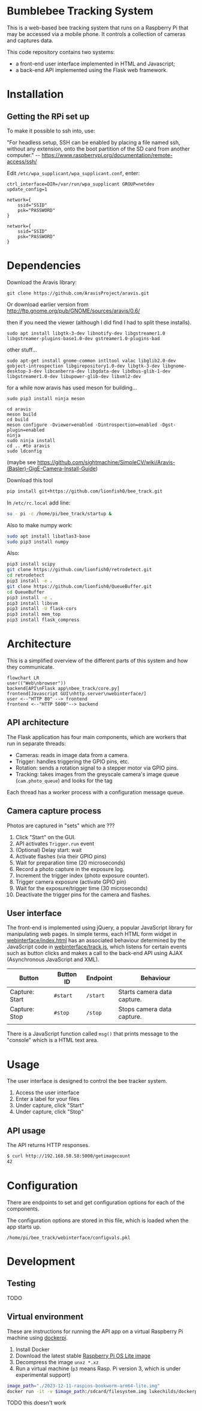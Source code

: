 # Bumblebee Tracking System
This is a web-based bee tracking system that runs on a Raspberry Pi that may be accessed via a mobile phone. It controls a collection of cameras and captures data.

This code repository contains two systems:

- a front-end user interface implemented in HTML and Javascript;
- a back-end API implemented using the Flask web framework.

# Installation

## Getting the RPi set up

To make it possible to ssh into, use:

"For headless setup, SSH can be enabled by placing a file named ssh, without any extension, onto the boot partition of the SD card from another computer." -- https://www.raspberrypi.org/documentation/remote-access/ssh/


Edit `/etc/wpa_supplicant/wpa_supplicant.conf`, enter:

    ctrl_interface=DIR=/var/run/wpa_supplicant GROUP=netdev
    update_config=1
    
    network={
        ssid="SSID"
        psk="PASSWORD"
    }
    
    network={
        ssid="SSID"
        psk="PASSWORD"
    }

# Dependencies

Download the Aravis library:

    git clone https://github.com/AravisProject/aravis.git

Or download earlier version from
http://ftp.gnome.org/pub/GNOME/sources/aravis/0.6/

then if you need the viewer (although I did find I had to split these installs).

    sudo apt install libgtk-3-dev libnotify-dev libgstreamer1.0 libgstreamer-plugins-base1.0-dev gstreamer1.0-plugins-bad

other stuff...

    sudo apt-get install gnome-common intltool valac libglib2.0-dev gobject-introspection libgirepository1.0-dev libgtk-3-dev libgnome-desktop-3-dev libcanberra-dev libgdata-dev libdbus-glib-1-dev libgstreamer1.0-dev libupower-glib-dev libxml2-dev

for a while now aravis has used meson for building...

    sudo pip3 install ninja meson
    
    cd aravis
    meson build
    cd build
    meson configure -Dviewer=enabled -Dintrospection=enabled -Dgst-plugin=enabled
    ninja
    sudo ninja install
    cd .. #to aravis
    sudo ldconfig

(maybe see https://github.com/sightmachine/SimpleCV/wiki/Aravis-(Basler)-GigE-Camera-Install-Guide)

Download this tool

```bash
pip install git+https://github.com/lionfish0/bee_track.git
```

In `/etc/rc.local` add line:

```bash
su - pi -c /home/pi/bee_track/startup &
```

Also to make numpy work:

```bash
sudo apt install libatlas3-base
sudo pip3 install numpy
```

Also:

```bash
pip3 install scipy
git clone https://github.com/lionfish0/retrodetect.git
cd retrodetect
pip3 install -e .
git clone https://github.com/lionfish0/QueueBuffer.git
cd QueueBuffer
pip3 install -e .
pip3 install libsvm
pip3 install -U flask-cors
pip3 install mem_top
pip3 install flask_compress
```

# Architecture

This is a simplified overview of the different parts of this system and how they communicate.

```mermaid
flowchart LR
user(("Web\nbrowser"))
backend[API\nFlask app\nbee_track/core.py]
frontend[Javascript GUI\nhttp.server\nwebinterface/]
user <--"HTTP 80" --> frontend
frontend <--"HTTP 5000"--> backend
```

## API architecture

The Flask application has four main components, which are workers that run in separate threads:

- Cameras: reads in image data from a camera.
- Trigger: handles triggering the GPIO pins, etc.
- Rotation: sends a rotation signal to a stepper motor via GPIO pins.
- Tracking: takes images from the greyscale camera's image queue (`cam.photo_queue`) and looks for the tag

Each thread has a worker process with a configuration message queue.

## Camera capture process

Photos are captured in "sets" which are ???

1. Click "Start" on the GUI.
2. API activates `Trigger.run`  event
3. (Optional) Delay start: wait
4. Activate flashes (via their GPIO pins)
5. Wait for preparation time (20 microseconds)
6. Record a photo capture in the exposure log.
7. Increment the trigger index (photo exposure counter).
8. Trigger camera exposure (activate GPIO pin)
9. Wait for the exposure/trigger time (30 microseconds)
10. Deactivate the trigger pins for the camera and flashes.

## User interface

The front-end is implemented using jQuery, a popular JavaScript library for manipulating web pages. In simple terms, each HTML form widget in [webinterface/index.html](./webinterface/index.html) has an associated behaviour determined by the JavaScript code in [webinterface/track.js](./webinterface/track.js), which listens for certain events such as button clicks and makes a call to the back-end API using AJAX (Asynchronous JavaScript and XML).

| Button         | Button ID | Endpoint | Behaviour                   |
| -------------- | --------- | -------- | --------------------------- |
| Capture: Start | `#start`  | `/start` | Starts camera data capture. |
| Capture: Stop  | `#stop`   | `/stop`  | Stops camera data capture.  |
|                |           |          |                             |

There is a JavaScript function called `msg()` that prints message to the "console" which is a HTML text area.

# Usage

The user interface is designed to control the bee tracker system.

1. Access the user interface
2. Enter a label for your files
3. Under capture, click "Start"
4. Under capture, click "Stop"

## API usage

The API returns HTTP responses.

```bash
$ curl http://192.168.50.58:5000/getimagecount
42
```

# Configuration

There are endpoints to set and get configuration options for each of the components.

The configuration options are stored in this file, which is loaded when the app starts up.

```
/home/pi/bee_track/webinterface/configvals.pkl
```

# Development

## Testing

TODO

## Virtual environment

These are instructions for running the API app on a virtual Raspberry Pi machine using [dockerpi](https://github.com/lukechilds/dockerpi).

1. Install Docker
2. Download the latest stable [Raspberry Pi OS Lite image](https://www.raspberrypi.com/software/operating-systems/)
3. Decompress the image `unxz *.xz`
4. Run a virtual machine (`p3` means Rasp. Pi version 3, which is under experimental support)

```bash
image_path="./2023-12-11-raspios-bookworm-arm64-lite.img"
docker run -it -v $image_path:/sdcard/filesystem.img lukechilds/dockerpi:vm p3
```

TODO this doesn't work
